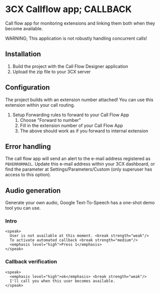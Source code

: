 # 3CX Callflow app; CALLBACK

Call flow app for monitoring extensions and linking them both when they become available.

WARNING; This application is not robustly handling concurrent calls!

## Installation

1. Build the project with the Call Flow Designer application
1. Upload the zip file to your 3CX server

## Configuration

The project builds with an extension number attached! You can use this extension within your call routing.

1. Setup Forwarding rules to forward to your Call Flow App
    1. Choose "Forward to number"
    1. Fill in the extension number of your Call Flow App
    1. The above should work as if you forward to internal extension

## Error handling

The call flow app will send an alert to the e-mail address registered as ```PBXERRORMAIL```.
Update this e-mail address within your 3CX dashboard, or find the parameter at Settings/Parameters/Custom (only superuser has access to this option).

## Audio generation

Generate your own audio, Google Text-To-Speech has a one-shot demo tool you can use.

### Intro

```ssml
<speak>
  User is not available at this moment. <break strength="weak"/>
  To activate automated callback <break strength="medium"/>
  <emphasis level="high">Press 1</emphasis>
</speak>
```

### Callback verification

```ssml
<speak>
  <emphasis level="high">ok</emphasis> <break strength="weak"/>
  I'll call you when this user becomes available.
</speak>
```
